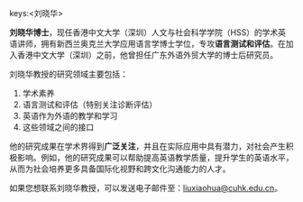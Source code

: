 keys:<刘晓华>


**刘晓华博士**，现任香港中文大学（深圳）人文与社会科学学院（HSS）的学术英语讲师，拥有新西兰奥克兰大学应用语言学博士学位，专攻**语言测试和评估**。在加入香港中文大学（深圳）之前，他曾担任广东外语外贸大学的博士后研究员。

刘晓华教授的研究领域主要包括：

1. 学术素养
2. 语言测试和评估（特别关注诊断评估）
3. 英语作为外语的教学和学习
4. 这些领域之间的接口

他的研究成果在学术界得到**广泛关注**，并且在实际应用中具有潜力，对社会产生积极影响。例如，他的研究成果可以帮助提高英语教学质量，提升学生的英语水平，从而为社会培养更多具备国际化视野和跨文化沟通能力的人才。

如果您想联系刘晓华教授，可以发送电子邮件至：liuxiaohua@cuhk.edu.cn。